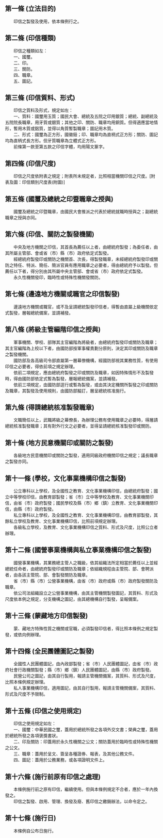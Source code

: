 第一條 (立法目的)
-----------------
　　印信之製發及使用，依本條例行之。  


第二條 (印信種類)
-----------------
　　印信之種類如左：  
　　一、國璽。  
　　二、印。  
　　三、關防。  
　　四、職章。  
　　五、圖記。  


第三條 (印信質料、形式)
-----------------------
　　印信之質料及形式，規定如左：  
　　一、質料：國璽用玉質；國民大會、總統及五院之印用銀質；總統、副總統及五院院長職章，用牙質或銀質；其他之印、關防、職章均用銅質。但得適應當地情形，暫用木質或鋁質，並得以角質暫製職章；圖記用木質。  
　　二、形式：國璽為正方形，國徽鈕；印、職章均為直柄式正方形；關防、圖記均為直柄式長方形。但牙質職章為立體式正方形。  
　　前條第一款至第五款之印信字體，均用陽文篆字。  


第四條 (印信尺度)
-----------------
　　印信之尺度依附表之規定；附表所未規定者，比照相當機關印信之尺度。[附表及圖：印信類別尺度表(附圖)]  


第五條 (國璽及總統之印暨職章之授與)
-----------------------------------
　　國璽及總統之印暨職章，由國民大會推派之代表於總統就職時授與之；副總統職章之授與亦同。  


第六條 (印信、關防之製發機關)
-----------------------------
　　中央及地方機關之印信，其首長為薦任以上者，由總統府製發；為委任者，由其所屬主管部、會或省（市）縣（市）政府依定式製發。  
　　經總統府製發印或關防之機關首、次長，得製發職章，未經總統府製發印或關防之特任、特派、簡任、簡派官員有應用職章之必要者，得由總統府予以製發。但薦任以下者，得分別由其所屬中央主管部、會或省（市）政府依定式製發。  
　　永久性機關發印，臨時性或特殊性機關發關防。  


第七條 (邊遠地方機關或職官之印信製發)
-------------------------------------
　　邊遠地方機關或職官，或不及呈請總統製發印信者，得暫由直屬上級機關依定式製發，層報總統備案，並請補發。  


第八條 (將級主管編階印信之授與)
-------------------------------
　　軍事機關、學校、部隊其主官編階為將級者，由總統府製發印或關防及職章；其主官編階為上校以下者，由國防部按軍事權責劃分原則，決定其印或關防及職章之製發機關。  
　　國防部及各高級司令部直屬第一層幕僚機構，經國防部視其業務性質，有使用印信之必要者，得依前項之規定辦理。  
　　依前二項規定，應由總統府製發之印或關防及職章，如因特殊情形不及製發時，得由國防部依定式暫為製發，層報總統備案，並請補發。  
　　依前三項規定，由國防部逕行或暫為製發，或由其決定機關所製發之印或關防及職章，其製發及使用規則，由國防部擬訂，層呈總統核准施行。  


第九條 (得請總統核准製發職章)
-----------------------------
　　文職簡任以上，武職將級之幕僚長，為辦理公務有使用職章之必要時，得層請總統核准製發職章；其有對外行文之必要者，並得呈請總統核准製發印或關防。  


第十條 (地方民意機關印或關防之製發)
-----------------------------------
　　各級地方民意機關印或關防之製發，適用同級政府機關印信之規定；議長職章之製發亦同。  


第十一條 (學校，文化事業機構印信之製發)
---------------------------------------
　　公立專科以上學校，及全國性之教育、文化事業機構印信，由總統府製發；國立中等學校印信，由教育部製發；省（市）立中等學校及教育、文化事業機關印信，由省（市）政府製發；國民學校及縣（市）鄉（鎮）立教育、文化事業機關印信，由縣（市）政府製發。  
　　私立專科以上學校，及全國性之教育、文化事業機構印信，由教育部製發，其餘私立學校及教育、文化事業機構印信，比照前項規定辦理。  
　　各級私立學校，及教育、文化事業機構印信之質料、形式及尺度，比照公立者辦理。  


第十二條 (國營事業機構與私立事業機構印信之製發)
-----------------------------------------------
　　國營事業機構，其業務總主管人之職級，依其組織法所定相當於薦任以上並經總統任命者，由總統府製發印或關防及職章；依組織規程由主管院、部、會聘派者，由各該主管院、部、會製發關防及職章。  
　　省（市）縣（市）公營事業機構，由省（市）政府或縣（市）政府製發關防及職章。  
　　依公司法組織設立之公營事業機構，由其主管機關製發圖記，其質料、形式及尺度依本例之規定，分支機構之圖記，由其總機構自行製發，呈報備案。  


第十三條 (蒙藏地方印信製發)
---------------------------
　　蒙、藏地方特殊性質之機關或官職，必須製發印信者，得比照本條例之規定製發，或依向例辦理。  


第十四條 (全民團體圖記之製發)
-----------------------------
　　全國性人民團體圖記，由內政部製發；省（市）人民團體圖記，由省（市）政府社會行政機關製發；縣（市）鄉（鎮）人民團體圖記，由縣（市）政府製發。  
　　民營公司之圖記，由其自行製用，報請主管機關備案，其質料、形式及尺度，比照本條例規定辦理。  
　　私人事業機構印信，適用圖記，由其自行製用，報請主管機關備案，其質料、形式及尺度不予限制。  


第十五條 (印信之使用規定)
-------------------------
　　印信之使用規定如左：  
　　一、國璽：中華民國之璽，蓋用於總統所發之各項外交文書；榮典之璽，蓋用於總統所發之各項褒獎書狀。  
　　二、印及關防：印蓋用於永久性機關之公文；關防蓋用於臨時性或特殊性機關之公文。  
　　三、職章：蓋用於呈文、簽呈各種證券、報表，及其他公務文件。  
　　四、圖記：蓋用於公務業務，或各項證明文件上。  


第十六條 (施行前原有印信之處理)
-------------------------------
　　本條例施行前之原有印信，繼續使用。但與本條例規定不合者，應於一年內換發之。  
　　印信之製發、啟用、管理、換發及廢、舊印信之繳銷辦法，以命令定之。  


第十七條 (施行日)
-----------------
　　本條例自公布日施行。